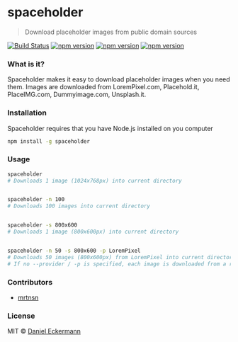 # spaceholder
> Download placeholder images from public domain sources

[![Build Status](https://travis-ci.org/ecrmnn/spaceholder.svg?branch=master)](https://travis-ci.org/ecrmnn/spaceholder)
[![npm version](https://img.shields.io/npm/v/spaceholder.svg)](http://badge.fury.io/js/spaceholder)
[![npm version](https://img.shields.io/npm/dm/spaceholder.svg)](http://badge.fury.io/js/spaceholder)
[![npm version](https://img.shields.io/npm/l/spaceholder.svg)](http://badge.fury.io/js/spaceholder)

### What is it?
Spaceholder makes it easy to download placeholder images when you need them.
Images are downloaded from LoremPixel.com, Placehold.it, PlaceIMG.com, Dummyimage.com, Unsplash.it.

### Installation
Spaceholder requires that you have Node.js installed on you computer
```bash
npm install -g spaceholder
```

### Usage
```bash
spaceholder
# Downloads 1 image (1024x768px) into current directory


spaceholder -n 100
# Downloads 100 images into current directory


spaceholder -s 800x600
# Downloads 1 image (800x600px) into current directory


spaceholder -n 50 -s 800x600 -p LoremPixel
# Downloads 50 images (800x600px) from LoremPixel into current directory
# If no --provider / -p is specified, each image is downloaded from a random provider
```

### Contributors
- [mrtnsn](https://github.com/mrtnsn)

### License
MIT © [Daniel Eckermann](http://danieleckermann.com)